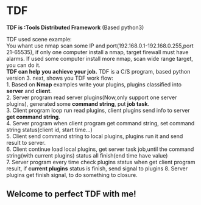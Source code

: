 # TDF
__TDF is :Tools Distributed Framework__ (Based python3)

TDF used scene example:  
    You whant use nmap scan some IP and port(192.168.0.1-192.168.0.255,port 21-65535), if only one computer install a nmap,  target firewall must have alarms.
    If used some computer install more nmap, scan wide range target, you can do it.  
    __TDF can help you achieve your job.__
    TDF is a C/S program, based python version 3. next, shows you TDF work flow:   
    1. Based on __Nmap__ examples write your plugins, plugins classified into __server__ and __client__.  
    2. Server program read server plugins(Now,only support one server plugins), generated some __command string__, put __job task__.   
    3. Client program loop run read plugins, client plugins send info to server __get command string__.   
    4. Server program when client program get command string, set command string status(client id, start time...)   
    5. Client send command string to local plugins, plugins run it and send result to server.   
    6. Client continue load local plugins, get server task job,until the command string(with current plugins) status all finish(end time have value)   
    7. Server program every time check plugins status when get client program result, if __current plugins__ status is finish, send signal to plugins
    8. Server plugins get finish signal, to do something to closure.   
## __Welcome to perfect TDF with me!__
